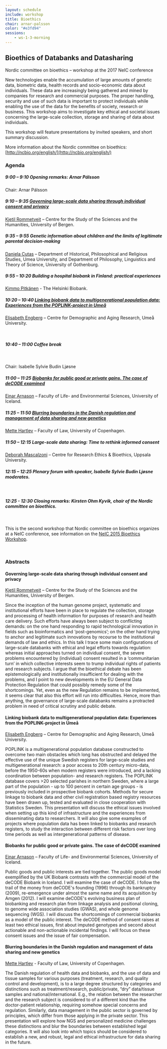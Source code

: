 ```yaml
---
layout: schedule
include: workshop
title: Bioethics
chair: arnar-palsson
color: "#e3fd94"
sessions:
    - ws-1-3-morning
---
```


## Bioethics of Databanks and Datasharing

Nordic committee on bioethics – workshop at the 2017 NeIC conference

New technologies enable the accumulation of large amounts of genetic data,
biometric data,  health records and socio-economic data about individuals. These
data are increasingly being gathered and mined by companies for research and
commercial purposes. The proper handling, security and use of such data is
important to protect individuals while enabling the use of the data for the
benefits of society, research or business. This workshop aims to investigate key
ethical and societal issues concerning the large-scale collection, storage and
sharing of data about individuals.

This workshop will feature presentations by invited speakers, and short summary discussion.

More information about the Nordic committee on bioethics:
[http://ncbio.org/english/](http://ncbio.org/english/)

### Agenda

##### 9:00 – 9:10 Opening remarks: Arnar Pálsson

Chair: Arnar Pálsson


##### 9:10 – 9:35  [Governing large-scale data sharing through individual consent and privacy](#governing-large-scale-data-sharing-through-individual-consent-an)

[Kjetil Rommetveit](http://www.uib.no/en/persons/Kjetil.Rommetveit) –
Centre for the Study of the Sciences and the Humanities, University of Bergen.

##### 9:35 – 9:55  Genetic information about children and the limits of legitimate parental decision-making

[Daniela Cutas](http://flov.gu.se/english/about/staff?languageId=100001&userId=xcutda) –
Department of Historical, Philosophical and Religious Studies, Umea University,
and Department of Philosophy, Linguistics and Theory of Science, University of
Gothenburg.

##### 9:55 – 10:20  Building a hospital biobank in Finland: practical experiences

[Kimmo Pitkänen](http://www.biopankki.fi/en/finnish-biobanks/) -
The Helsinki Biobank.

##### 10:20 – 10:40  [Linking biobank data to multigenerational population data: Experiences from the POPLINK-project in Umeå](#linking-biobank-data-to-multigenerational-population-data-experi)

[Elisabeth Engberg](http://www.cedar.umu.se/english/about-cedar/staff/?uid=elen0001) –
Centre for Demographic and Aging Research, Umeå University.

<br/>

##### 10:40 – 11:00 Coffee break

<br/>

Chair: Isabelle Sylvie Budin Ljøsne

##### 11:00 – 11:25  [Biobanks for public good or private gains. The case of deCODE examined](#biobanks-for-public-good-or-private-gains-the-case-of-decode-exa)

[Einar Arnason](http://uni.hi.is/einararn/) –
Faculty of Life- and Environmental Sciences, University of Iceland.


##### 11:25 – 11:50  [Blurring boundaries in the Danish regulation and management of data sharing and new genetics](#blurring-boundaries-in-the-danish-regulation-and-management-of-d)

[Mette Hartlev](http://www.jur.ku.dk/medarbejdere/mettehartlev) –
Faculty of Law, University of Copenhagen.


##### 11:50 – 12:15 Large-scale data sharing: Time to rethink informed consent

[Deborah Mascalzoni](http://crb.uu.se/staff/deborah-mascalzoni/) –
Centre for Research Ethics & Bioethics, Uppsala University.

##### 12:15 – 12:25 Plenary forum with speaker, Isabelle Sylvie Budin Ljøsne moderates.
<br/>

##### 12:25 - 12:30 Closing remarks: Kirsten Ohm Kyvik, chair of the Nordic committee on bioethics.

<br/>

This is the second workshop that Nordic committee on bioethics organizes at a NeIC conference, see information on the [NeIC 2015 Bioethics Workshop](http://neic2015.nordforsk.org/display/NeIC2015/Bioethics).

<br/>

### Abstracts

#### Governing large-scale data sharing through individual consent and privacy

[Kjetil Rommetveit](http://www.uib.no/en/persons/Kjetil.Rommetveit) –
Centre for the Study of the Sciences and the Humanities, University of Bergen.

Since the inception of the human genome project, systematic and institutional
efforts have been in place to regulate the collection, storage and processing of
health information for purposes of research and health care delivery. Such
efforts have always been subject to conflicting demands: on the one hand
responding to rapid technological innovation in fields such as bioinformatics
and ‘post-genomics’; on the other hand trying to anchor and legitimate such
innovations by recourse to the institutional demands of law and ethics. In this
talk I trace some main configurations of large-scale databanks with ethical and
legal efforts towards regulation: whereas initial approaches turned on
individual consent, the severe problems encountered by (individual) consent
resulted in a ‘communitarian turn’ in which collective interests seem to trump
individual rights of patients and research subjects. I argue that the bioethical
debate has been epistemologically and institutionally insufficient for dealing
with the problems, and I point to new developments in the EU General Data
Protection Regulation that could possibly remedy some of the shortcomings. Yet,
even as the new Regulation remains to be implemented, it seems clear that also
this effort will run into difficulties. Hence, more than anything, the
governance of large-scale databanks remains a protracted problem in need of
critical scrutiny and public debate.

#### Linking biobank data to multigenerational population data: Experiences from the POPLINK-project in Umeå

[Elisabeth Engberg](http://www.cedar.umu.se/english/about-cedar/staff/?uid=elen0001) –
Centre for Demographic and Aging Research, Umeå University.

POPLINK is a multigenerational population database constructed to overcome two
main obstacles which long has obstructed and delayed the effective use of the
unique Swedish registers for large-scale studies and multigenerational research:
a poor access to 20th century micro-data, before the 1950-60s when modern
registers were introduced, and a lacking coordination between population- and
research registers. The POPLINK database covers >20 selected parishes in
northern Sweden, where a large part of the population - up to 100 percent in
certain age groups - is previously included in prospective biobank cohorts.
Methods for secure linkage to biobank data and other civil registration based
registry resources have been drawn up, tested and evaluated in close cooperation
with Statistics Sweden. This presentation will discuss the ethical issues
involved when setting up this kind of infrastructure and the experiences from
disseminating data to researchers. It will also give some examples of projects
where population data has been linked to biobanks and research registers, to
study the interaction between different risk factors over long time periods as
well as intergenerational patterns of disease.

#### Biobanks for public good or private gains. The case of deCODE examined

[Einar Arnason](http://uni.hi.is/einararn/) –
Faculty of Life- and Environmental Sciences, University of Iceland.

Public goods and public interests are tied together. The public goods model
exemplified by the UK Biobank contrasts with the commercial model of the deCODE
Biobank in Iceland. I will examine the case of deCODE. I follow the trail of the
money from deCODE's founding (1996) through its bankruptcy (2009), re-emergence
under almost the same name and its acquisition by Amgen (2012). I will examine
deCODE's evolving business plan of biobanking and research plan from linkage
analysis and positional cloning, to genome wide association studies (GWAS), and
whole genome sequencing (WGS). I will discuss the shortcomings of commercial
biobanks as a model of the public interest. The deCODE method of consent raises
at least two ethical issues, first about imputed genotypes and second about
actionable and non-actionable incidental findings. I will focus on these consent
issues and the issue of fair compensation.  

#### Blurring boundaries in the Danish regulation and management of data sharing and new genetics

[Mette Hartlev](http://www.jur.ku.dk/medarbejdere/mettehartlev) -
Faculty of Law, University of Copenhagen.

The Danish regulation of health data and biobanks, and the use of data and
tissue samples for various purposes (treatment, research, and quality control
and development), is to a large degree structured by categories and distinctions
such as treatment/research, public/private, “dry” data/tissue samples and
national/international. E.g., the relation between the researcher and the
research subject is considered to of a different kind than the doctor-patient
relationship, requiring somehow special concerns and regulation.  Similarly,
data management in the public sector is governed by principles, which differ
from those applying in the private sector. This presentation will explore how
NGS and personalized medicine challenges these distinctions and blur the
boundaries between established legal categories. It will also look into which
topics should be considered to establish a new, and robust, legal and ethical
infrastructure for data sharing in the future.
